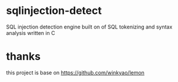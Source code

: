# sqlinjection-detect
SQL injection detection engine built on of SQL tokenizing and syntax analysis written in C 

# thanks
this project is base on https://github.com/winkyao/lemon
